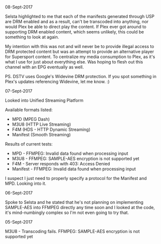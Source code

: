 08-Sept-2017

Selsta highlighted to me that each of the manifests generated through USP are DRM enabled and as a result, can't be transcoded into anything, nor would Plex be able to direct play the content. If Plex ever got around to supporting DRM enabled content, which seems unlikely, this could be something to look at again. 

My intention with this was not and will never be to provide illegal access to DRM protected content but was an attempt to provide an alternative player for Supersport content. To centralize my media consumption to Plex, as it's what I use for just about everything else. Was hoping to flesh out this channel with an EPG eventually as well.

PS. DSTV uses Google's Widevine DRM protection. If you spot something in Plex's updates referencing Widevine, let me know. :)

07-Sept-2017

Looked into Unified Streaming Platform

Available formats listed:
- MPD (MPEG Dash)
- M3U8 (HTTP Live Streaming)
- F4M (HDS - HTTP Dynamic Streaming)
- Manifest (Smooth Streaming)

Results of current tests:
- MPD - FFMPEG: Invalid data found when processing input
- M3U8 - FFMPEG: SAMPLE-AES encryption is not supported yet
- F4M - Server responds with 403: Access Denied
- Manifest - FFMPEG: Invalid data found when processing input

I suspect I just need to properly specify a protocol for the Manifest and MPD. Looking into it.

06-Sept-2017

Spoke to Selsta and he stated that he's not planning on implementing SAMPLE-AES into FFMPEG directly any time soon and I looked at the code, it's mind-numbingly complex so I'm not even going to try that.

05-Sept-2017

M3U8 - Transcoding fails. FFMPEG: SAMPLE-AES encryption is not supported yet
